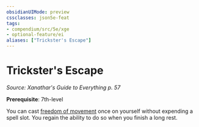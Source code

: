 ```yaml
---
obsidianUIMode: preview
cssclasses: json5e-feat
tags:
- compendium/src/5e/xge
- optional-feature/ei
aliases: ["Trickster's Escape"]
---
```

# Trickster's Escape
*Source: Xanathar's Guide to Everything p. 57*  

**Prerequisite**: 7th-level

You can cast [freedom of movement](/3-Mechanics/CLI/spells/freedom-of-movement.md) once on yourself without expending a spell slot. You regain the ability to do so when you finish a long rest.